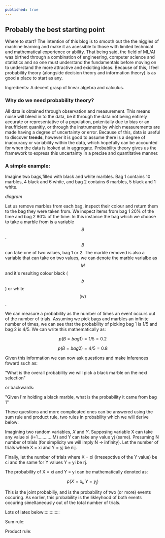 ```yaml
---
published: true
---
```

## Probably the best starting point

Where to start? The intention of this blog is to smooth out the the niggles of machine learning and make it as acessible to those with limited technical and mathematical experience or ability. That being said, the field of ML/AI was birthed through a combination of engineering, computer science and statistics and so one must understand the fundamentals before moving on to understand the more attractive and exiciting ideas. Because of this, I feel probability theory (alongside decision theory and information theory) is as good a place to start as any. 

Ingredients:
A decent grasp of linear algebra and calculus.

### Why do we need probability theory?

All data is obtained through observation and measurement. This means noise will bleed in to the data, be it through the data not being entirely accurate or representative of a population, potenitally due to bias or an insufficient quanitiy, or through the instruments by which measurements are made having a degree of uncertainty or error. Because of this, data is useful to discover __trends__, however it is good to assume there is a degree of inaccuracy or variability within the data, which hopefully can be accounted for when the data is looked at in aggregate. Probability theory gives us the framework to express this uncertainty in a precise and quantitative manner.

### A simple example:

Imagine two bags,filled with black and white marbles.  Bag 1 contains 10 marbles, 4 black and 6 white, and bag 2 contains 6 marbles, 5 black and 1 white.

*diagram*

Let us remove marbles from each bag, inspect their colour and return them to the bag they were taken from. We inspect items from bag 1 20% of the time and bag 2 80% of the time. In this instance the bag which we choose to take a marble from is a variable $$B$$. $$B$$ can take one of two values, bag 1 or 2. The marble removed is also a variable that can take on two values, we can denote the marble varialbe as $$M$$ and it's resulting colour black ($$b$$) or white $$(w)$$. 

We can measure a probability as the number of times an event occurs out of the number of trials. Assuming we pick bags and marbles an infinite number of times, we can see that the probability of picking bag 1 is 1/5 and bag 2 is 4/5. We can write this mathematically as:

$$p(B=bag1) = 1/5 = 0.2$$

$$p(B=bag2) = 4/5 = 0.8$$

Given this information we can now ask questions and make inferences foward such as:

"What is the overall probability we will pick a black marble on the next selection"

or backwards:

"Given I'm holding a black marble, what is the probability it came from bag 1"

These questions and more complicated ones can be answered using the sum rule and product rule, two rules in probability which we will derive below:

Imagining two random variables, *X* and *Y*. Supposing variable X can take any value xi (i=1............M) and Y  can take any value yj (same). Presuming N number of trials (for simplicity we will imply N -> infinity). Let the number of trials where X = xi and Y = yj be nij.

Finally, let the number of trials where X = xi (irresepctive of the Y value) be ci and the same for Y values Y = yi be rj.

The probability of X = xi and Y = yi can be mathematically denoted as: 

$$p\left ( X = x_{i},Y = y_{j} \right )$$

This is the joint probabiliy, and is the probability of two (or more) events occuring. As earlier, this probability is the likleyhood of both events occuring simeltaneously out of the total number of trials. 


Lots of latex below::::::::::::: 


Sum rule:

Product rule:
